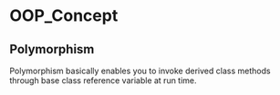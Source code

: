 # OOP_Concept
Polymorphism
----------------------
Polymorphism basically enables you to invoke derived class methods through base class reference variable at run time.
